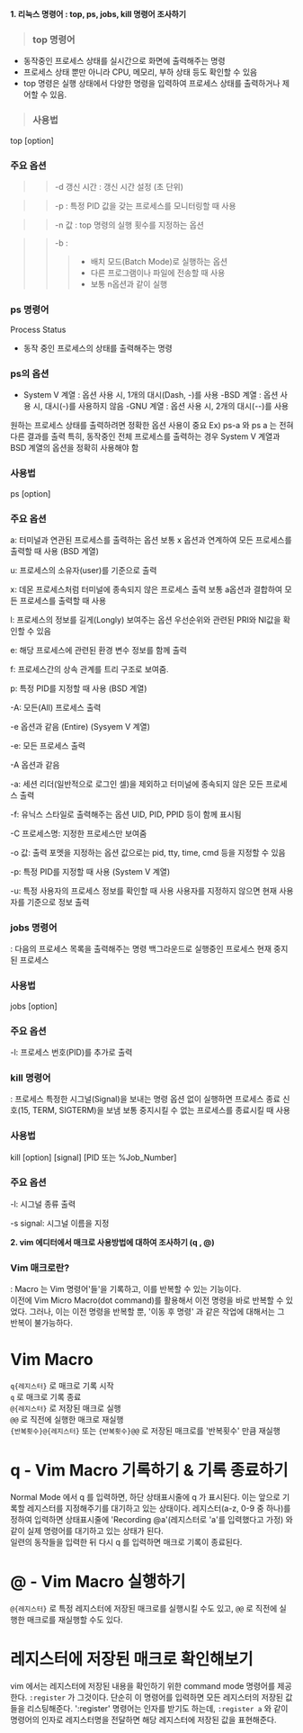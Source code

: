 **1. 리눅스 명령어 : top, ps, jobs, kill 명령어 조사하기**

>### top 명령어 
- 동작중인 프로세스 상태를 실시간으로 화면에 출력해주는 명령 
- 프로세스 상태 뿐만 아니라 CPU, 메모리, 부하 상태 등도 확인할 수 있음 
- top 명령은 실행 상태에서 다양한 명령을 입력하여 프로세스 상태를 출력하거나 제어할 수 있음. 

>### 사용법 

top [option] 

### 주요 옵션 
>>-d 갱신 시간 : 갱신 시간 설정 (초 단위) 

>>-p : 특정 PID 값을 갖는 프로세스를 모니터링할 때 사용 

>>-n 값 : top 명령의 실행 횟수를 지정하는 옵션 

>>-b : 
 >>>- 배치 모드(Batch Mode)로 실행하는 옵션 
 >>>- 다른 프로그램이나 파일에 전송할 때 사용 
 >>>- 보통 n옵션과 같이 실행 


### ps 명령어 
Process Status 
- 동작 중인 프로세스의 상태를 출력해주는 명령 

### ps의 옵션 

- System V 계열 
: 옵션 사용 시, 1개의 대시(Dash, -)를 사용
-BSD 계열 
: 옵션 사용 시, 대시(-)를 사용하지 않음 
-GNU 계열 
: 옵션 사용 시, 2개의 대시(--)를 사용 

원하는 프로세스 상태를 출력하려면 정확한 옵션 사용이 중요 
Ex) ps-a 와 ps a 는 전혀 다른 결과를 출력 
특히, 동작중인 전체 프로세스를 출력하는 경우 System V 계열과 BSD 계열의 옵션을 정확히 사용해야 함 

### 사용법 

ps [option] 

### 주요 옵션 

a: 터미널과 연관된 프로세스를 출력하는 옵션 
보통 x 옵션과 연계하여 모든 프로세스를 출력할 때 사용 
(BSD 계열) 

u: 프로세스의 소유자(user)를 기준으로 출력 

x: 데몬 프로세스처럼 터미널에 종속되지 않은 프로세스 출력 
보통 a옵션과 결합하여 모든 프로세스를 출력할 때 사용 

l: 프로세스의 정보를 길게(Longly) 보여주는 옵션 
우선순위와 관련된 PRI와 NI값을 확인할 수 있음

e: 해당 프로세스에 관련된 환경 변수 정보를 함께 출력 

f: 프로세스간의 상속 관계를 트리 구조로 보여줌. 

p: 특정 PID를 지정할 때 사용 
(BSD 계열) 

-A: 모든(All) 프로세스 출력 

-e 옵션과 같음 (Entire) 
(Sysyem V 계열) 

-e: 모든 프로세스 출력 

-A 옵션과 같음 

-a: 세션 리더(일반적으로 로그인 셀)을 제외하고 터미널에 종속되지 않은 모든 프로세스 출력 

-f: 유닉스 스타일로 출력해주는 옵션 
UID, PID, PPID 등이 함께 표시됨 

-C 프로세스명: 지정한 프로세스만 보여줌 

-o 값: 출력 포멧을 지정하는 옵션 
값으로는 pid, tty, time, cmd 등을 지정할 수 있음 

-p: 특정 PID를 지정할 때 사용 
(System V 계열) 

-u: 특정 사용자의 프로세스 정보를 확인할 때 사용 
사용자를 지정하지 않으면 현재 사용자를 기준으로 정보 출력 



### jobs 명령어 
: 다음의 프로세스 목록을 출력해주는 명령 
 백그라운드로 실행중인 프로세스 
 현재 중지된 프로세스 

### 사용법 

jobs [option] 

### 주요 옵션 

-l: 프로세스 번호(PID)를 추가로 출력 


### kill 명령어 
: 프로세스 특정한 시그널(Signal)을 보내는 명령 
 옵션 없이 실행하면 프로세스 종료 신호(15, TERM, SIGTERM)을 보냄 
 보통 중지시킬 수 없는 프로세스를 종료시킬 때 사용 

### 사용법 

kill [option] [signal] [PID 또는 %Job_Number] 

### 주요 옵션 

-l: 시그널 종류 출력 

-s signal: 시그널 이름을 지정 

 

 

**2. vim 에디터에서 매크로 사용방법에 대하여 조사하기 (q , @)**

### Vim 매크로란?  
: Macro 는 Vim 명령어'들'을 기록하고, 이를 반복할 수 있는 기능이다.  
 이전에 Vim Micro Macro(dot command)를 활용해서 이전 명령을 바로 반복할 수 있었다.
 그러나, 이는 이전 명령을 반복할 뿐, '이동 후 명령' 과 같은 작업에 대해서는 그 반복이 불가능하다.  

# Vim Macro  
`q{레지스터}` 로 매크로 기록 시작  
`q` 로 매크로 기록 종료  
`@{레지스터}` 로 저장된 매크로 실행  
`@@` 로 직전에 실행한 매크로 재실행  
`{반복횟수}@{레지스터}` 또는 `{반복횟수}@@` 로 저장된 매크로를 '반복횟수' 만큼 재실행  

# q - Vim Macro 기록하기 & 기록 종료하기  
Normal Mode 에서 q 를 입력하면, 하단 상태표시줄에 q 가 표시된다.
이는 앞으로 기록할 레지스터를 지정해주기를 대기하고 있는 상태이다.
레지스터(a-z, 0-9 중 하나)를 정하여 입력하면 상태표시줄에 'Recording @a'(레지스터로 'a'를 입력했다고 가정) 와 같이 실제 명령어를 대기하고 있는 상태가 된다.   
일련의 동작들을 입력한 뒤 다시 q 를 입력하면 매크로 기록이 종료된다.  

# @ - Vim Macro 실행하기  
`@{레지스터}` 로 특정 레지스터에 저장된 매크로를 실행시킬 수도 있고, `@@` 로 직전에 실행한 매크로를 재실행할 수도 있다.  

  
# 레지스터에 저장된 매크로 확인해보기  
vim 에서는 레지스터에 저장된 내용을 확인하기 위한 command mode 명령어를 제공한다.
`:register` 가 그것이다. 단순히 이 명령어를 입력하면 모든 레지스터의 저장된 값들을 리스팅해준다.
':register' 명령어는 인자를 받기도 하는데, `:register a` 와 같이 명령어의 인자로 레지스터명을 전달하면 해당 레지스터에 저장된 값을 표현해준다. 
